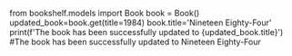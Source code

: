 from bookshelf.models import Book
book = Book()
updated_book=book.get(title=1984)
book.title='Nineteen Eighty-Four'
print(f'The book has been successfully updated to {updated_book.title}')
#The book has been successfully updated to Nineteen Eighty-Four 
